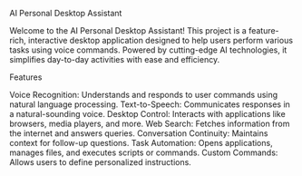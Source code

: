 AI Personal Desktop Assistant

Welcome to the AI Personal Desktop Assistant! This project is a feature-rich, interactive desktop application designed to help users perform various tasks using voice commands. Powered by cutting-edge AI technologies, it simplifies day-to-day activities with ease and efficiency.

Features

Voice Recognition: Understands and responds to user commands using natural language processing.
Text-to-Speech: Communicates responses in a natural-sounding voice.
Desktop Control: Interacts with applications like browsers, media players, and more.
Web Search: Fetches information from the internet and answers queries.
Conversation Continuity: Maintains context for follow-up questions.
Task Automation: Opens applications, manages files, and executes scripts or commands.
Custom Commands: Allows users to define personalized instructions.
